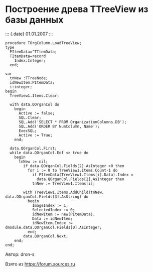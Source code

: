 Построение древа TTreeView из базы данных
=========================================

::: {.date}
01.01.2007
:::

    procedure TOrgColumn.LoadTreeView;
    type
      PItemData=^TItemData;
      TItemData=record
        Index:Integer;
      end;
     
    var
      tnNew :TTreeNode;
      idNewItem:PItemData;
      i:integer;
    begin
      TreeView1.Items.Clear;
     
      with data.QOrganCol do
        begin
          Active := false;
          SQL.Clear;
          SQL.Add('SELECT * FROM OrganizationColumns.DB');
          SQL.Add('ORDER BY NumColumn, Name');
          ExecSQL;
          Active := True;
        end;
     
      data.QOrganCol.First;
      while data.QOrganCol.Eof <> true do
        begin
          tnNew := nil;
            if data.QOrganCol.Fields[2].AsInteger >0 then
              for i := 0 to TreeView1.Items.Count-1 do
                if PItemData(TreeView1.Items[i].Data).Index =
                  data.QOrganCol.Fields[2].AsInteger then
                tnNew := TreeView1.Items[i];
     
            with TreeView1.Items.AddChild(tnNew, data.QOrganCol.Fields[3].AsString) do
              begin
                ImageIndex := 1;
                SelectedIndex := 0;
                idNewItem := new(PItemData);
                Data := idNewItem;
                idNewItem.Index := dmodule.data.QOrganCol.Fields[0].AsInteger;
              end;
            data.QOrganCol.Next;
        end;
    end;

Автор: dron-s

Взято из <https://forum.sources.ru>
